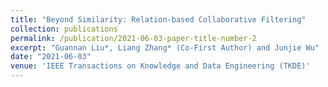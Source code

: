```yaml
---
title: "Beyond Similarity: Relation-based Collaborative Filtering"
collection: publications
permalink: /publication/2021-06-03-paper-title-number-2
excerpt: "Guannan Liu*, Liang Zhang* (Co-First Author) and Junjie Wu"
date: "2021-06-03"
venue: 'IEEE Transactions on Knowledge and Data Engineering (TKDE)'
---
```

